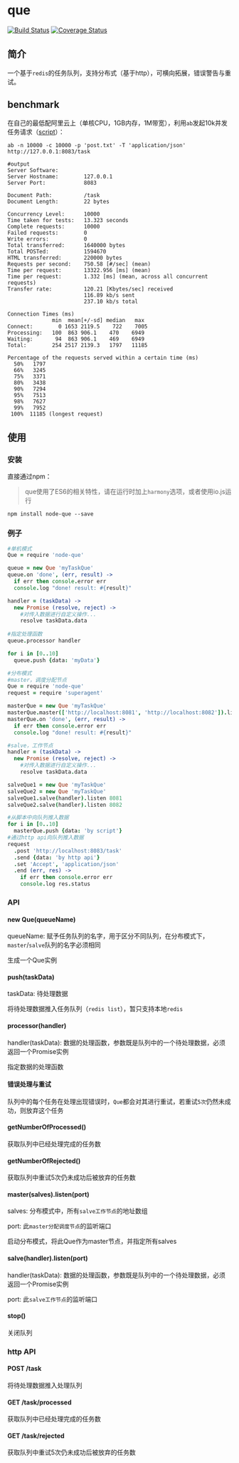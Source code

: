 # que
[![Build Status](https://travis-ci.org/DavidCai1993/que.svg)](https://travis-ci.org/DavidCai1993/que)
[![Coverage Status](https://coveralls.io/repos/DavidCai1993/que/badge.svg?branch=master)](https://coveralls.io/r/DavidCai1993/que?branch=master)

## 简介
一个基于`redis`的任务队列，支持分布式（基于http），可横向拓展，错误警告与重试。

## benchmark
在自己的最低配阿里云上（单核CPU，1GB内存，1M带宽），利用`ab`发起10k并发任务请求（[script](https://github.com/DavidCai1993/que/blob/master/benchmark/script.coffee)）：
```SHELL
ab -n 10000 -c 10000 -p 'post.txt' -T 'application/json' http://127.0.0.1:8083/task
```

```SHELL
#output
Server Software:
Server Hostname:        127.0.0.1
Server Port:            8083

Document Path:          /task
Document Length:        22 bytes

Concurrency Level:      10000
Time taken for tests:   13.323 seconds
Complete requests:      10000
Failed requests:        0
Write errors:           0
Total transferred:      1640000 bytes
Total POSTed:           1594670
HTML transferred:       220000 bytes
Requests per second:    750.58 [#/sec] (mean)
Time per request:       13322.956 [ms] (mean)
Time per request:       1.332 [ms] (mean, across all concurrent requests)
Transfer rate:          120.21 [Kbytes/sec] received
                        116.89 kb/s sent
                        237.10 kb/s total

Connection Times (ms)
              min  mean[+/-sd] median   max
Connect:        0 1653 2119.5    722    7005
Processing:   100  863 906.1    470    6949
Waiting:       94  863 906.1    469    6949
Total:        254 2517 2139.3   1797   11185

Percentage of the requests served within a certain time (ms)
  50%   1797
  66%   3245
  75%   3371
  80%   3438
  90%   7294
  95%   7513
  98%   7627
  99%   7952
 100%  11185 (longest request)
```

## 使用

### 安装
直接通过npm：
> que使用了ES6的相关特性，请在运行时加上`harmony`选项，或者使用io.js运行

```SHELL
npm install node-que --save
```

### 例子
```coffee
#单机模式
Que = require 'node-que'

queue = new Que 'myTaskQue'
queue.on 'done', (err, result) ->
  if err then console.error err
  console.log "done! result: #{result}"

handler = (taskData) ->
  new Promise (resolve, reject) ->
    #对传入数据进行自定义操作...
    resolve taskData.data
    
#指定处理函数
queue.processor handler

for i in [0..10]
  queue.push {data: 'myData'}
```

```coffee
#分布模式
#master，调度分配节点
Que = require 'node-que'
request = require 'superagent'

masterQue = new Que 'myTaskQue'
masterQue.master(['http://localhost:8081', 'http://localhost:8082']).listen 8083
masterQue.on 'done', (err, result) ->
  if err then console.error err
  console.log "done! result: #{result}"

#salve，工作节点
handler = (taskData) ->
  new Promise (resolve, reject) ->
    #对传入数据进行自定义操作...
    resolve taskData.data

salveQue1 = new Que 'myTaskQue'
salveQue2 = new Que 'myTaskQue'
salveQue1.salve(handler).listen 8081
salveQue2.salve(handler).listen 8082

#从脚本中向队列推入数据
for i in [0..10]
  masterQue.push {data: 'by script'}
#通过http api向队列推入数据
request
  .post 'http://localhost:8083/task'
  .send {data: 'by http api'}
  .set 'Accept', 'application/json'
  .end (err, res) ->
    if err then console.error err
    console.log res.status
```

### API

#### new Que(queueName)
queueName: 赋予任务队列的名字，用于区分不同队列，在分布模式下，`master`/`salve`队列的名字必须相同

生成一个Que实例

#### push(taskData)
taskData: 待处理数据

将待处理数据推入任务队列（`redis list`），暂只支持本地`redis`

#### processor(handler)
handler(taskData): 数据的处理函数，参数既是队列中的一个待处理数据，必须返回一个Promise实例

指定数据的处理函数

#### 错误处理与重试
队列中的每个任务在处理出现错误时，`Que`都会对其进行重试，若重试`5次`仍然未成功，则放弃这个任务

#### getNumberOfProcessed()
获取队列中已经处理完成的任务数

#### getNumberOfRejected()
获取队列中重试5次仍未成功后被放弃的任务数

#### master(salves).listen(port)

salves: 分布模式中，所有`salve工作节点`的地址数组

port: 此`master分配调度节点`的监听端口

启动分布模式，将此Que作为master节点，并指定所有salves

#### salve(handler).listen(port)

handler(taskData): 数据的处理函数，参数既是队列中的一个待处理数据，必须返回一个Promise实例

port: 此`salve工作节点`的监听端口

#### stop()
关闭队列

### http API

#### POST /task
将待处理数据推入处理队列

#### GET /task/processed
获取队列中已经处理完成的任务数

#### GET /task/rejected
获取队列中重试5次仍未成功后被放弃的任务数






